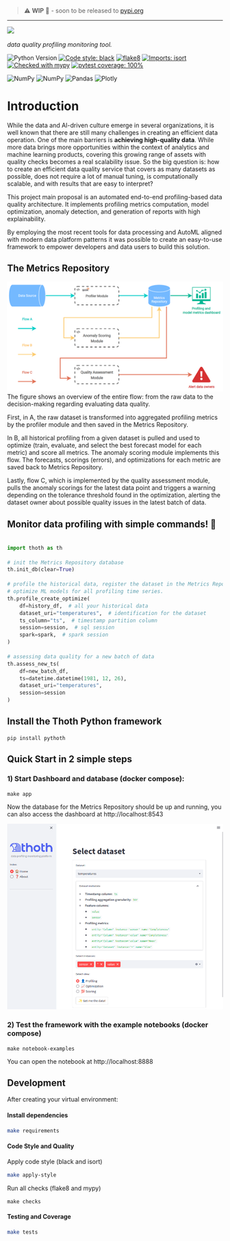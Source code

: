 > ⚠️ **WIP** 👷 - soon to be released to [pypi.org](https://pypi.org)

____

![](https://i.imgur.com/UJwvBFC.png)

_data quality profiling monitoring tool._

![Python Version](https://img.shields.io/badge/python-3.9-brightgreen.svg)
[![Code style: black](https://img.shields.io/badge/code%20style-black-000000.svg)](https://github.com/psf/black)
[![flake8](https://img.shields.io/badge/code%20quality-flake8-blue)](https://github.com/PyCQA/flake8)
[![Imports: isort](https://img.shields.io/badge/%20imports-isort-%231674b1?style=flat&labelColor=ef8336)](https://pycqa.github.io/isort/)
[![Checked with mypy](http://www.mypy-lang.org/static/mypy_badge.svg)](http://mypy-lang.org/)
[![pytest coverage: 100%](https://img.shields.io/badge/pytest%20coverage-100%25-green)](https://github.com/pytest-dev/pytest)

![NumPy](https://img.shields.io/badge/pyspark-%23FF6F00.svg?style=for-the-badge&logo=apachespark&logoColor=white)
![NumPy](https://img.shields.io/badge/numpy-%23013243.svg?style=for-the-badge&logo=numpy&logoColor=white)
![Pandas](https://img.shields.io/badge/pandas-%23150458.svg?style=for-the-badge&logo=pandas&logoColor=white)
![Plotly](https://img.shields.io/badge/Plotly-%233F4F75.svg?style=for-the-badge&logo=plotly&logoColor=white)


# Introduction
While the data and AI-driven culture emerge in several organizations, it is well
known that there are still many challenges in creating an efficient data operation. One
of the main barriers is **achieving high-quality data**. While more data brings more 
opportunities within the context of analytics and machine learning products, covering
this growing range of assets with quality checks becomes a real scalability issue. So
the big question is: how to create an efficient data quality service that covers as many
datasets as possible, does not require a lot of manual tuning, is computationally 
scalable, and with results that are easy to interpret?

This project main proposal is an automated end-to-end profiling-based data quality 
architecture. It implements profiling metrics computation, model optimization, anomaly 
detection, and generation of reports with high explainability.

By employing the most recent tools for data processing and AutoML aligned with modern 
data platform patterns it was possible to create an easy-to-use framework to empower 
developers and data users to build this solution.

## The Metrics Repository
![](media/arch.png)
The figure shows an overview of the entire flow: from the raw data to the 
decision-making regarding evaluating data quality.

First, in A, the raw dataset is transformed into aggregated profiling metrics by the 
profiler module and then saved in the Metrics Repository.

In B, all historical profiling from a given dataset is pulled
and used to optimize (train, evaluate, and select the best forecast model for each 
metric) and score all metrics. The anomaly scoring module implements this flow. The 
forecasts, scorings (errors), and optimizations for each metric are saved back to 
Metrics Repository.

Lastly, flow C, which is implemented by the quality assessment 
module, pulls the anomaly scorings for the latest data point and triggers a warning 
depending on the tolerance threshold found in the optimization, alerting the dataset 
owner about possible quality issues in the latest batch of data. 


## Monitor data profiling with simple commands! 🧐
```Python

import thoth as th

# init the Metrics Repository database
th.init_db(clear=True)

# profile the historical data, register the dataset in the Metrics Repository and 
# optimize ML models for all profiling time series.
th.profile_create_optimize(
    df=history_df,  # all your historical data
    dataset_uri="temperatures",  # identification for the dataset
    ts_column="ts",  # timestamp partition column
    session=session,  # sql session
    spark=spark,  # spark session
)

# assessing data quality for a new batch of data
th.assess_new_ts(
    df=new_batch_df,
    ts=datetime.datetime(1981, 12, 26),
    dataset_uri="temperatures",
    session=session
)


```

## Install the Thoth Python framework
```shell
pip install pythoth
```

## Quick Start in 2 simple steps

### 1) Start Dashboard and database (docker compose):

```shell
make app
```
Now the database for the Metrics Repository should be up and running, you can also 
access the dashboard at http://localhost:8543

![img.png](media/dashboard.png)

### 2) Test the framework with the example notebooks (docker compose)
```
make notebook-examples
```
You can open the notebook at http://localhost:8888

## Development
After creating your virtual environment:

#### Install dependencies

```bash
make requirements
```

#### Code Style and Quality
Apply code style (black and isort)
```bash
make apply-style
```

Run all checks (flake8 and mypy)
```
make checks
```

#### Testing and Coverage
```bash
make tests
```
